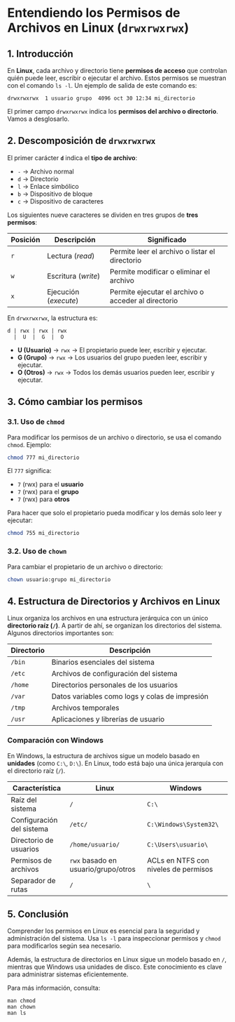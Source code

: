 # Entendiendo los Permisos de Archivos en Linux (`drwxrwxrwx`)

## 1. Introducción

En **Linux**, cada archivo y directorio tiene **permisos de acceso** que controlan quién puede leer, escribir o ejecutar el archivo. Estos permisos se muestran con el comando `ls -l`. Un ejemplo de salida de este comando es:

```
drwxrwxrwx  1 usuario grupo  4096 oct 30 12:34 mi_directorio
```

El primer campo `drwxrwxrwx` indica los **permisos del archivo o directorio**. Vamos a desglosarlo.

## 2. Descomposición de `drwxrwxrwx`

El primer carácter **`d`** indica el **tipo de archivo**:
- `-` → Archivo normal
- `d` → Directorio
- `l` → Enlace simbólico
- `b` → Dispositivo de bloque
- `c` → Dispositivo de caracteres

Los siguientes nueve caracteres se dividen en tres grupos de **tres permisos**:

| Posición | Descripción | Significado |
|----------|------------|-------------|
| `r` | Lectura (*read*) | Permite leer el archivo o listar el directorio |
| `w` | Escritura (*write*) | Permite modificar o eliminar el archivo |
| `x` | Ejecución (*execute*) | Permite ejecutar el archivo o acceder al directorio |

En `drwxrwxrwx`, la estructura es:

```
d | rwx | rwx | rwx
  |  U  |  G  |  O
```

- **U (Usuario)** → `rwx` → El propietario puede leer, escribir y ejecutar.
- **G (Grupo)** → `rwx` → Los usuarios del grupo pueden leer, escribir y ejecutar.
- **O (Otros)** → `rwx` → Todos los demás usuarios pueden leer, escribir y ejecutar.

## 3. Cómo cambiar los permisos

### 3.1. Uso de `chmod`

Para modificar los permisos de un archivo o directorio, se usa el comando `chmod`. Ejemplo:

```sh
chmod 777 mi_directorio
```

El `777` significa:
- `7` (rwx) para el **usuario**
- `7` (rwx) para el **grupo**
- `7` (rwx) para **otros**

Para hacer que solo el propietario pueda modificar y los demás solo leer y ejecutar:

```sh
chmod 755 mi_directorio
```

### 3.2. Uso de `chown`

Para cambiar el propietario de un archivo o directorio:

```sh
chown usuario:grupo mi_directorio
```

## 4. Estructura de Directorios y Archivos en Linux

Linux organiza los archivos en una estructura jerárquica con un único **directorio raíz (`/`)**. A partir de ahí, se organizan los directorios del sistema. Algunos directorios importantes son:

| Directorio | Descripción |
|------------|-------------|
| `/bin` | Binarios esenciales del sistema |
| `/etc` | Archivos de configuración del sistema |
| `/home` | Directorios personales de los usuarios |
| `/var` | Datos variables como logs y colas de impresión |
| `/tmp` | Archivos temporales |
| `/usr` | Aplicaciones y librerías de usuario |

### Comparación con Windows

En Windows, la estructura de archivos sigue un modelo basado en **unidades** (como `C:\`, `D:\`). En Linux, todo está bajo una única jerarquía con el directorio raíz (`/`).

| Característica | Linux | Windows |
|--------------|--------|---------|
| Raíz del sistema | `/` | `C:\` |
| Configuración del sistema | `/etc/` | `C:\Windows\System32\` |
| Directorio de usuarios | `/home/usuario/` | `C:\Users\usuario\` |
| Permisos de archivos | `rwx` basado en usuario/grupo/otros | ACLs en NTFS con niveles de permisos |
| Separador de rutas | `/` | `\` |

## 5. Conclusión

Comprender los permisos en Linux es esencial para la seguridad y administración del sistema. Usa `ls -l` para inspeccionar permisos y `chmod` para modificarlos según sea necesario.

Además, la estructura de directorios en Linux sigue un modelo basado en `/`, mientras que Windows usa unidades de disco. Este conocimiento es clave para administrar sistemas eficientemente.

Para más información, consulta:
```
man chmod
man chown
man ls
```

